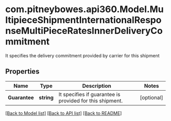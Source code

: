 # com.pitneybowes.api360.Model.MultipieceShipmentInternationalResponseMultiPieceRatesInnerDeliveryCommitment
It specifies the delivery commitment provided by carrier for this shipment

## Properties

Name | Type | Description | Notes
------------ | ------------- | ------------- | -------------
**Guarantee** | **string** | It specifies if guarantee is provided for this shipment. | [optional] 

[[Back to Model list]](../../README.md#documentation-for-models) [[Back to API list]](../../README.md#documentation-for-api-endpoints) [[Back to README]](../../README.md)

